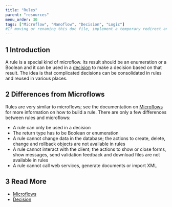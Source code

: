 ```yaml
---
title: "Rules"
parent: "resources"
menu_order: 30
tags: ["Microflow", "Nanoflow", "Decision", "Logic"]
#If moving or renaming this doc file, implement a temporary redirect and let the respective team know they should update the URL in the product. See Mapping to Products for more details.
---
```


## 1 Introduction

A rule is a special kind of microflow. Its result should be an enumeration or a Boolean and it can be used in a [decision](decision) to make a decision based on that result. The idea is that complicated decisions can be consolidated in rules and reused in various places.

## 2 Differences from Microflows

Rules are very similar to microflows; see the documentation on [Microflows](microflows) for more information on how to build a rule. There are only a few differences between rules and microflows:

*   A rule can only be used in a decision
*   The return type has to be Boolean or enumeration
*   A rule cannot change data in the database; the actions to create, delete, change and rollback objects are not available in rules
*   A rule cannot interact with the client; the actions to show or close forms, show messages, send validation feedback and download files are not available in rules
*   A rule cannot call web services, generate documents or import XML

## 3 Read More

* [Microflows](microflows)
* [Decision](decision)

